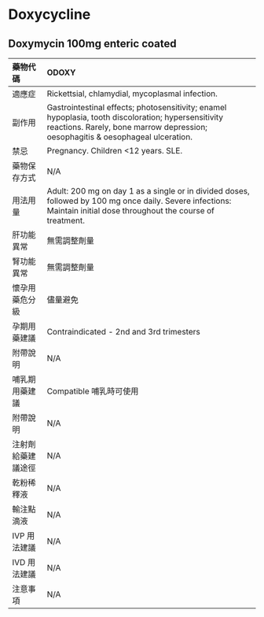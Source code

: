 # Doxycycline

## Doxymycin 100mg enteric coated

| 藥物代碼 | ODOXY |
| :--- | :--- |
| 適應症 | Rickettsial, chlamydial, mycoplasmal infection. |
| 副作用 | Gastrointestinal effects; photosensitivity; enamel hypoplasia, tooth discoloration;              hypersensitivity reactions. Rarely, bone marrow depression;              oesophagitis & oesophageal ulceration. |
| 禁忌 | Pregnancy. Children &lt;12 years. SLE. |
| 藥物保存方式 | N/A |
| 用法用量 | Adult: 200 mg on day 1 as a single or in divided doses, followed by 100 mg once daily. Severe infections: Maintain initial dose throughout the course of treatment. |
| 肝功能異常 | 無需調整劑量 |
| 腎功能異常 | 無需調整劑量 |
| 懷孕用藥危分級 | 儘量避免 |
| 孕期用藥建議 | Contraindicated - 2nd and 3rd trimesters |
| 附帶說明 | N/A |
| 哺乳期用藥建議 | Compatible 哺乳時可使用 |
| 附帶說明 | N/A |
| 注射劑給藥建議途徑 | N/A |
| 乾粉稀釋液 | N/A |
| 輸注點滴液 | N/A |
| IVP 用法建議 | N/A |
| IVD 用法建議 | N/A |
| 注意事項 | N/A |

